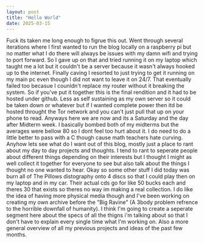 ```yaml
---
layout: post
title: "Hello World"
date: 2025-03-15
---
```

Fuck its taken me long enough to figrue this out. Went through several iterations where I first wanted to run the blog locally on a raspberry pi but no matter what I do there will always be issues with my damn wifi and trying to port forward. So I gave up on that and tried running it on my laptop which taught me a lot but it couldn't be a server because it wasn't always hooked up to the internet. Finally caving I resorted to just trying to get it running on my main pc even though I did not want to leave it on 24/7. That eventually failed too becasue I counldn't replace my router without it breaking the system. So if you've put it together this is the final rendition and it had to be hosted under github. Less as self sustaining as my own server so it could be taken down or whatever but if I wanted complete power then itd be hosted throught the Tor network and you can't just pull that up on your phone to read. 
Anyways here we are now and its a Saturday and the day after Midterm week. I basically bombed both of my midterms but the averages were bellow 80 so I dont feel too hurt about it. I do need to do a little better to pass with a C though cause math teachers hate curving. Anyhow lets see what do I want out of this blog, mostly just a place to rant about my day to day projects and thoughts. I tend to rant to seperate people about different things depending on their interests but I thought I might as well collect it together for everyone to see but also talk about the things I thought no one wanted to hear. 
Okay so some other stuff I did today was burn all of The Pillows distography onto 4 discs so that I could play then on my laptop and in my car. Their actual cds go for like 50 bucks each and theres 30 that exists so theres no way im making a real collection. I do like the idea of having more physical media though and I've been working on creating my own archive before the "Big Ravine" (A 3body problem refrence to the horrible downfall of humanity). I think I'm going to create a seperate segment here about the specs of all the thigns i'm talking about so that I don't have to explain every single time what I'm working on. Also a more general overview of all my previous projects and ideas of the past few months.  
